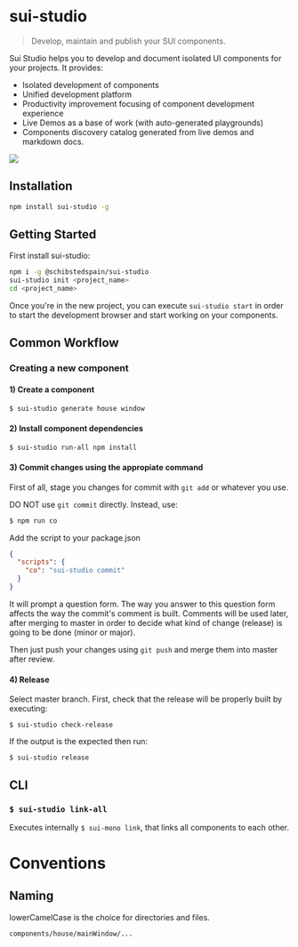 # sui-studio
> Develop, maintain and publish your SUI components.


Sui Studio helps you to develop and document isolated UI components for your projects. It provides:

* Isolated development of components
* Unified development platform
* Productivity improvement focusing of component development experience
* Live Demos as a base of work (with auto-generated playgrounds)
* Components discovery catalog generated from live demos and markdown docs.

![](./assets/sui-studio-demo.gif)

## Installation

```sh
npm install sui-studio -g
```

## Getting Started

First install sui-studio:

```sh
npm i -g @schibstedspain/sui-studio
sui-studio init <project_name>
cd <project_name>
```

Once you're in the new project, you can execute `sui-studio start` in order to start the development browser and start working on your components.




## Common Workflow

### Creating a new component
#### 1) Create a component

```sh
$ sui-studio generate house window
```

#### 2) Install component dependencies

```sh
$ sui-studio run-all npm install
```

#### 3) Commit changes using the appropiate command

First of all, stage you changes for commit with ```git add``` or whatever you use.

DO NOT use ```git commit``` directly. Instead, use:

```sh
$ npm run co
```

Add the script to your package.json

```json
{
  "scripts": {
    "co": "sui-studio commit"
  }
}
```

It will prompt a question form. The way you answer to this question form affects the way the commit's comment is built. Comments will be used later, after merging to master in order to decide what kind of change (release) is going to be done (minor or major).

Then just push your changes using ```git push``` and merge them into master after review.

#### 4) Release

Select master branch. First, check that the release will be properly built by executing:
```
$ sui-studio check-release
```
If the output is the expected then run:
```
$ sui-studio release
```

## CLI

### `$ sui-studio link-all`

Executes internally `$ sui-mono link`, that links all components to each other.


# Conventions

## Naming
lowerCamelCase is the choice for directories and files.
```
components/house/mainWindow/...
```
